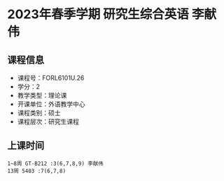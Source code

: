 # 2023年春季学期 研究生综合英语 李献伟






## 课程信息

- 课程号：FORL6101U.26
- 学分：2
- 教学类型：理论课
- 开课单位：外语教学中心
- 课程类别：硕士
- 课程层次：研究生课程

## 上课时间

```
1~8周 GT-B212 :3(6,7,8,9) 李献伟
13周 5403 :7(6,7,8)
```

